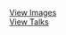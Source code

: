 [View Images](https://payerne.github.io/images/)  
[View Talks](https://payerne.github.io/talks/)  
